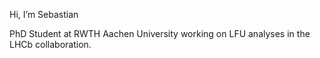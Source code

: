 Hi, I’m Sebastian

PhD Student at RWTH Aachen University working on LFU analyses in the LHCb collaboration. 

<!---
schmitse/schmitse is a ✨ special ✨ repository because its `README.md` (this file) appears on your GitHub profile.
You can click the Preview link to take a look at your changes.
--->
